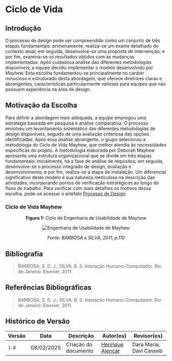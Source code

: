 # **Ciclo de Vida**

## **Introdução**

O processo de design pode ser compreendido como um conjunto de três etapas fundamentais: primeiramente, realiza-se um exame detalhado do contexto atual; em seguida, desenvolve-se uma proposta de intervenção; e por fim, examina-se os resultados obtidos com as mudanças implementadas. Após cuidadosa análise das diferentes metodologias disponíveis, a equipe decidiu implementar o modelo desenvolvido por Mayhew. Esta escolha fundamentou-se principalmente no caráter minucioso e estruturado desta abordagem, que oferece diretrizes claras e abrangentes, características particularmente valiosas para equipes que não possuem experiência na área de design.

## **Motivação da Escolha**

Para definir a abordagem mais adequada, a equipe empregou uma estratégia baseada em pesquisa e análise comparativa. O processo envolveu um levantamento sistemático das diferentes metodologias de design disponíveis, seguido de uma avaliação criteriosa das opções identificadas. Após essa análise abrangente, o grupo selecionou a metodologia do Ciclo de Vida Mayhew, que melhor atendia às necessidades específicas do projeto. A metodologia elaborada por Deborah Mayhew apresenta uma estrutura organizacional que se divide em três etapas fundamentais: inicialmente, há a fase de análise de requisitos; em seguida, desenvolve-se o processo integrado de design, avaliação e desenvolvimento; e por fim, realiza-se a etapa de instalação. Um diferencial significativo deste modelo é sua natureza meticulosa na descrição das atividades, incorporando pontos de verificação estratégicos ao longo do fluxo de trabalho. Para verificar com mais detalhes os motivos dessa escolha, pode-se acessar o artefato [Processo de Design](../planejamento/processo-design.md).

### **Ciclo de Vida Mayhew**

<center>

**Figura 1:** Ciclo de Engenharia de Usabilidade de Mayhew

![Engenharia de Usabilidade de Mayhew](../assets/processo/engenharia-de-usabilidade-mayhew.png)

_Fonte: BARBOSA e SILVA, 2011, p.110_

</center>

## **Bibliografia**

>BARBOSA, S. D. J.; SILVA, B. S. Interação Humano-Computador. Rio de Janeiro: Elsevier, 2011.

## **Referências Bibliográficas**

>BARBOSA, S. D. J.; SILVA, B. S. Interação Humano-Computador. Rio de Janeiro: Elsevier, 2011.

## **Histórico de Versão**

| Versão | Data       | Descrição                             | Autor(es)                                       | Revisor(es)             |
| ------ | ---------- | ------------------------------------- | ----------------------------------------------- | ----------------------- |
| `1.0`  | 08/02/2025 | Criação do documento                  | [Henrique Alencar](https://github.com/henryqma) | Dara Maria, Davi Casseb |